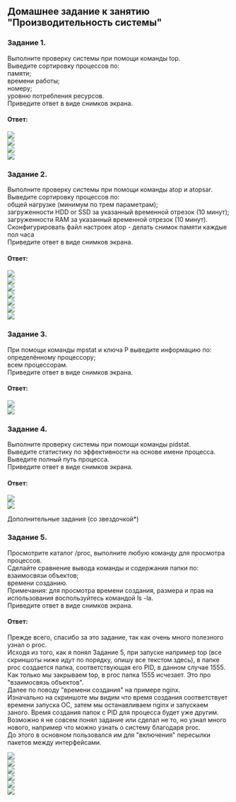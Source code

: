## Домашнее задание к занятию "Производительность системы"  

### Задание 1.  
Выполните проверку системы при помощи команды top.  
Выведите сортировку процессов по:  
памяти;  
времени работы;  
номеру;  
уровню потребления ресурсов.  
Приведите ответ в виде снимков экрана.  

#### Ответ:  
![](https://github.com/networksuperman/netology_dev_ops/blob/main/SLINA-19/IT%20System%20and%20OS%20Linux/img/3-05-1-1.jpg)  
![](https://github.com/networksuperman/netology_dev_ops/blob/main/SLINA-19/IT%20System%20and%20OS%20Linux/img/3-05-1-2.jpg)  
![](https://github.com/networksuperman/netology_dev_ops/blob/main/SLINA-19/IT%20System%20and%20OS%20Linux/img/3-05-1-3.jpg)  
![](https://github.com/networksuperman/netology_dev_ops/blob/main/SLINA-19/IT%20System%20and%20OS%20Linux/img/3-05-1-4.jpg)  

### Задание 2.  
Выполните проверку системы при помощи команды atop и atopsar.  
Выведите сортировку процессов по:  
общей нагрузке (минимум по трем параметрам);  
загруженности HDD or SSD за указанный временной отрезок (10 минут);  
загруженности RAM за указанный временной отрезок (10 минут).  
Сконфигурировать файл настроек atop - делать снимок памяти каждые пол часа  
Приведите ответ в виде снимков экрана.  

#### Ответ:  
![](https://github.com/networksuperman/netology_dev_ops/blob/main/SLINA-19/IT%20System%20and%20OS%20Linux/img/3-05-2-1.jpg)  
![](https://github.com/networksuperman/netology_dev_ops/blob/main/SLINA-19/IT%20System%20and%20OS%20Linux/img/3-05-2-2.jpg)  
![](https://github.com/networksuperman/netology_dev_ops/blob/main/SLINA-19/IT%20System%20and%20OS%20Linux/img/3-05-2-3.jpg)  
![](https://github.com/networksuperman/netology_dev_ops/blob/main/SLINA-19/IT%20System%20and%20OS%20Linux/img/3-05-2-4.jpg)  
![](https://github.com/networksuperman/netology_dev_ops/blob/main/SLINA-19/IT%20System%20and%20OS%20Linux/img/3-05-2-5.jpg)  
![](https://github.com/networksuperman/netology_dev_ops/blob/main/SLINA-19/IT%20System%20and%20OS%20Linux/img/3-05-2-6.jpg)  
![](https://github.com/networksuperman/netology_dev_ops/blob/main/SLINA-19/IT%20System%20and%20OS%20Linux/img/3-05-2-7.jpg)  


### Задание 3.  
При помощи команды mpstat и ключа P выведите информацию по:  
определённому процессору;  
всем процессорам.  
Приведите ответ в виде снимков экрана.  

#### Ответ:  
![](https://github.com/networksuperman/netology_dev_ops/blob/main/SLINA-19/IT%20System%20and%20OS%20Linux/img/3-05-3-1.jpg)  
![](https://github.com/networksuperman/netology_dev_ops/blob/main/SLINA-19/IT%20System%20and%20OS%20Linux/img/3-05-3-2.jpg)  

### Задание 4.  
Выполните проверку системы при помощи команды pidstat.  
Выведите статистику по эффективности на основе имени процесса.  
Выведите полный путь процесса.  
Приведите ответ в виде снимков экрана.  

#### Ответ:  
![](https://github.com/networksuperman/netology_dev_ops/blob/main/SLINA-19/IT%20System%20and%20OS%20Linux/img/3-05-4-1.jpg)  
![](https://github.com/networksuperman/netology_dev_ops/blob/main/SLINA-19/IT%20System%20and%20OS%20Linux/img/3-05-4-2.jpg)  

Дополнительные задания (со звездочкой*)  

### Задание 5.  
Просмотрите каталог /proc, выполните любую команду для просмотра процессов.  
Сделайте сравнение вывода команды и содержания папки по:  
взаимосвязи объектов;  
времени созданию.  
Примечания: для просмотра времени создания, размера и прав на использования воспользуйтесь командой ls -la.  
Приведите ответ в виде снимков экрана.  

#### Ответ:  
Прежде всего, спасибо за это задание, так как очень много полезного узнал о proc.  
Исходя из того, как я понял Задание 5, при запуске например top (все скриншоты ниже идут по порядку, опишу все текстом здесь), в папке proc создается папка, соответствующая его PID, в данном случае 1555. Как только мы закрываем top, в proc папка 1555 исчезает. Это про "взаимосвязь объектов".  
Далее по поводу "времени создания" на примере nginx.   
Изначально на скриншоте мы видим что время создания соответствует времени запуска ОС, затем мы останавливаем nginx и запускаем заного. Время создания папок с PID для процесса будет уже другим.  
Возможно я не совсем понял задание или сделал не то, но узнал много нового, например что можно узнать о систему благодаря proc.  
До этого в основном пользовался им для "включения" пересылки пакетов между интерфейсами.  

![](https://github.com/networksuperman/netology_dev_ops/blob/main/SLINA-19/IT%20System%20and%20OS%20Linux/img/3-05-5-1.jpg)  
![](https://github.com/networksuperman/netology_dev_ops/blob/main/SLINA-19/IT%20System%20and%20OS%20Linux/img/3-05-5-2.jpg)  
![](https://github.com/networksuperman/netology_dev_ops/blob/main/SLINA-19/IT%20System%20and%20OS%20Linux/img/3-05-5-3.jpg)  
![](https://github.com/networksuperman/netology_dev_ops/blob/main/SLINA-19/IT%20System%20and%20OS%20Linux/img/3-05-5-4.jpg)  
![](https://github.com/networksuperman/netology_dev_ops/blob/main/SLINA-19/IT%20System%20and%20OS%20Linux/img/3-05-5-5.jpg)  
![](https://github.com/networksuperman/netology_dev_ops/blob/main/SLINA-19/IT%20System%20and%20OS%20Linux/img/3-05-5-6.jpg)  

